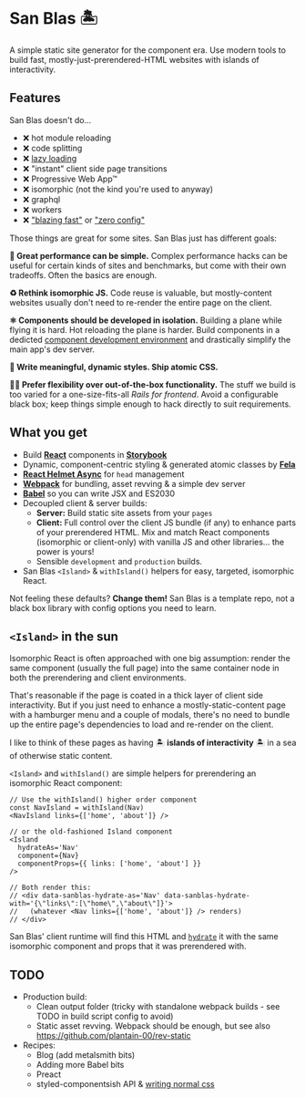 # San Blas 🏝

A simple static site generator for the component era. Use modern tools to build fast, mostly-just-prerendered-HTML websites with islands of interactivity.

## Features

San Blas doesn't do…

- ❌ hot module reloading
- ❌ code splitting
- ❌ [lazy loading](https://www.bensmithett.com/an-argument-against-lazy-loading/)
- ❌ "instant" client side page transitions
- ❌ Progressive Web App™
- ❌ isomorphic (not the kind you're used to anyway)
- ❌ graphql
- ❌ workers
- ❌ ["blazing fast"](https://github.com/search?q=blazing+fast) or ["zero config"](https://github.com/search?q=zero+config)

Those things are great for some sites. San Blas just has different goals:

**🚀 Great performance can be simple.**
Complex performance hacks can be useful for certain kinds of sites and benchmarks, but come with their own tradeoffs. Often the basics are enough.

**♻️ Rethink isomorphic JS.**
Code reuse is valuable, but mostly-content websites usually don't need to re-render the entire page on the client.

**⚛️ Components should be developed in isolation.**
Building a plane while flying it is hard. Hot reloading the plane is harder. Build components in a dedicted [component development environment](https://storybook.js.org/) and drastically simplify the main app's dev server.

**🧬 Write meaningful, dynamic styles. Ship atomic CSS.**

**🤷‍♀️ Prefer flexibility over out-of-the-box functionality.** The stuff we build is too varied for a one-size-fits-all _Rails for frontend_. Avoid a configurable black box; keep things simple enough to hack directly to suit requirements.

## What you get

- Build **[React](https://reactjs.org/)** components in **[Storybook](https://storybook.js.org/)**
- Dynamic, component-centric styling & generated atomic classes by **[Fela](http://fela.js.org/)**
- **[React Helmet Async](https://github.com/staylor/react-helmet-async/)** for `head` management
- **[Webpack](https://webpack.js.org/)** for bundling, asset revving & a simple dev server
- **[Babel](https://babeljs.io/)** so you can write JSX and ES2030
- Decoupled client & server builds:
  - **Server:** Build static site assets from your `pages`
  - **Client:** Full control over the client JS bundle (if any) to enhance parts of your prerendered HTML. Mix and match React components (isomorphic or client-only) with vanilla JS and other libraries… the power is yours!
  - Sensible `development` and `production` builds.
- San Blas `<Island>` & `withIsland()` helpers for easy, targeted, isomorphic React.

Not feeling these defaults? **Change them!** San Blas is a template repo, not a black box library with config options you need to learn.

## `<Island>` in the sun

Isomorphic React is often approached with one big assumption: render the same component (usually the full page) into the same container node in both the prerendering and client environments.

That's reasonable if the page is coated in a thick layer of client side interactivity. But if you just need to enhance a mostly-static-content page with a hamburger menu and a couple of modals, there's no need to bundle up the entire page's dependencies to load and re-render on the client.

I like to think of these pages as having 🏝 **islands of interactivity** 🏝 in a sea of otherwise static content.

`<Island>` and `withIsland()` are simple helpers for prerendering an isomorphic React component:

```es6
// Use the withIsland() higher order component
const NavIsland = withIsland(Nav)
<NavIsland links={['home', 'about']} />

// or the old-fashioned Island component
<Island
  hydrateAs='Nav'
  component={Nav}
  componentProps={{ links: ['home', 'about'] }}
/>

// Both render this:
// <div data-sanblas-hydrate-as='Nav' data-sanblas-hydrate-with='{\"links\":[\"home\",\"about\"]}'>
//   (whatever <Nav links={['home', 'about']} /> renders)
// </div>
```

San Blas' client runtime will find this HTML and [`hydrate`](https://reactjs.org/docs/react-dom.html#hydrate) it with the same isomorphic component and props that it was prerendered with.


## TODO

- Production build:
  - Clean output folder (tricky with standalone webpack builds - see TODO in build script config to avoid)
  - Static asset revving. Webpack should be enough, but see also https://github.com/plantain-00/rev-static
- Recipes:
  - Blog (add metalsmith bits)
  - Adding more Babel bits
  - Preact
  - styled-componentsish API & [writing normal css](https://github.com/jxnblk/css-to-object)